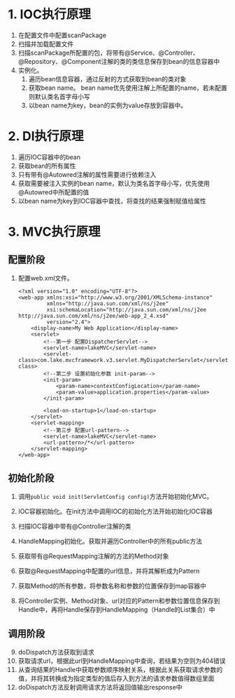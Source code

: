 # 1.  IOC执行原理
1. 在配置文件中配置scanPackage
2. 扫描并加载配置文件
3. 扫描scanPackage所配置的包，将带有@Service、@Controller、@Repository、@Component注解的类的类信息保存到bean的信息容器中
4. 实例化。
   1. 遍历bean信息容器，通过反射的方式获取到bean的类对象
   2. 获取bean name。 bean name优先使用注解上所配置的name，若未配置则默认类名首字母小写
   3. 以bean name为key，bean的实例为value存放到容器中。

# 2.  DI执行原理

1. 遍历IOC容器中的bean
2. 获取bean的所有属性
3. 只有带有@Autowred注解的属性需要进行依赖注入
4. 获取需要被注入实例的bean name，默认为类名首字母小写，优先使用@Autowred中所配置的值
5. 以bean name为key到IOC容器中查找，将查找的结果强制赋值给属性

# 3.  MVC执行原理

## 配置阶段

1. 配置web.xml文件。

   ```
   <?xml version="1.0" encoding="UTF-8"?>
   <web-app xmlns:xsi="http://www.w3.org/2001/XMLSchema-instance"
            xmlns="http://java.sun.com/xml/ns/j2ee"
            xsi:schemaLocation="http://java.sun.com/xml/ns/j2ee http://java.sun.com/xml/ns/j2ee/web-app_2_4.xsd"
            version="2.4">
       <display-name>My Web Application</display-name>
       <servlet>
           <!--第一步 配置DispatcherServlet-->
           <servlet-name>lakeMVC</servlet-name>
           <servlet-class>com.lake.mvcframework.v3.servlet.MyDispatcherServlet</servlet-class>
           <!--第二步 设置初始化参数 init-param-->
           <init-param>
               <param-name>contextConfigLocation</param-name>
               <param-value>application.properties</param-value>
           </init-param>
   
           <load-on-startup>1</load-on-startup>
       </servlet>
       <servlet-mapping>
           <!--第三步 配置url-pattern-->
           <servlet-name>lakeMVC</servlet-name>
           <url-pattern>/*</url-pattern>
       </servlet-mapping>
   </web-app>
   ```
## 初始化阶段

1. 调用`public void init(ServletConfig config)`方法开始初始化MVC。

2. IOC容器初始化。在init方法中调用IOC的初始化方法开始初始化IOC容器

3. 扫描IOC容器中带有@Controller注解的类

4. HandleMapping初始化。获取并遍历Controller中的所有public方法

5. 获取带有@RequestMapping注解的方法的Method对象

6. 获取@RequestMapping中配置的url信息，并将其解析成为Pattern

7. 获取Method的所有参数，将参数名称和参数的位置保存到map容器中

8. 将Controller实例、Method对象、url对应的Pattern和参数位置信息保存到Handle中，再将Handle保存到HandleMapping（Handle的List集合）中

## 调用阶段

9. doDispatch方法获取到请求
10. 获取请求url，根据此url到HandleMapping中查询，若结果为空则为404错误
11. 从查询结果的Handle中获取参数顺序映射关系，根据此关系获取请求参数的值，并将其转换成为指定类型的值后存入到方法的请求参数值得数组里面
12. doDispatch方法反射调用请求方法将返回值输出response中